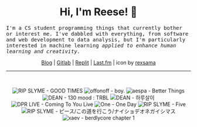 <h1 align="center">Hi, I'm Reese! 👋</h1>

<p><samp>I'm a CS student programming things that currently bother or interest me. I've dabbled with everything, from software and web development to data analysis, but I'm particularly interested in machine learning <i>applied to enhance human learning and creativity.</i></p></samp>

<p align="center">
 <a href="https://renys.dev">Blog</a> | <a href="https://gitlab.com/renys">Gitlab</a> | <a href="https://replit.com/@renys">Replit</a> | <a href="https://last.fm/user/i-dle">Last.fm</a> | icon by <a href="https://deviantart.com/rexsama">rexsama</a>
</p>

<hr class="dotted">
<br>
<!-- lastfm -->
<p align="center"><img src="https://lastfm.freetls.fastly.net/i/u/64s/0044b2681edb40a6c0417a3b145806ff.png" title="RIP SLYME - GOOD TIMES"> <img src="https://lastfm.freetls.fastly.net/i/u/64s/1b4c253c5344cec493516b25529fe0bf.png" title="offonoff - boy."> <img src="https://lastfm.freetls.fastly.net/i/u/64s/1baa7610b225c971aba5044607a2ec89.jpg" title="aespa - Better Things"> <img src="https://lastfm.freetls.fastly.net/i/u/64s/b8a2f25fbdce30cf18e7e5ca8088b21f.png" title="DEAN - 130 mood : TRBL"> <img src="https://lastfm.freetls.fastly.net/i/u/64s/d68b1f039c418d5c9608c410bcbd5497.jpg" title="DEAN - 하루살이"> <img src="https://lastfm.freetls.fastly.net/i/u/64s/83e77c044811cb5573ef32ea87459a7d.png" title="DPR LIVE - Coming To You Live"> <img src="https://lastfm.freetls.fastly.net/i/u/64s/11e29e1d73a52efcb41357da03657ea1.jpg" title="One - One Day"> <img src="https://lastfm.freetls.fastly.net/i/u/64s/7a7d44455d3f328baeddbbb6a809e66a.png" title="RIP SLYME - Five"> <img src="https://lastfm.freetls.fastly.net/i/u/64s/215df61a5ea9788bf0f4e24c5b1c4c2b.jpg" title="RIP SLYME - ピース/この道を行こう/ナイショデオネガイシマス"> <img src="https://lastfm.freetls.fastly.net/i/u/64s/a47f60b040c744bb8cd6ba0e63771521.gif" title="xaev - berdlycore chapter 1"> </p>
